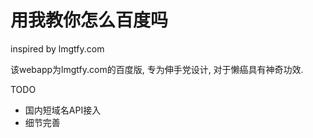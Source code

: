 用我教你怎么百度吗
======
inspired by lmgtfy.com

该webapp为lmgtfy.com的百度版, 专为伸手党设计, 对于懒癌具有神奇功效.

TODO

  * 国内短域名API接入
  * 细节完善
